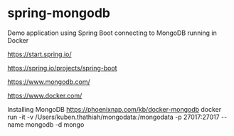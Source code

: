 # spring-mongodb
Demo application using Spring Boot connecting to MongoDB running in Docker

https://start.spring.io/

https://spring.io/projects/spring-boot

https://www.mongodb.com/

https://www.docker.com/

Installing MongoDB https://phoenixnap.com/kb/docker-mongodb
docker run -it -v /Users/kuben.thathiah/mongodata:/mongodata -p 27017:27017 --name mongodb -d mongo
